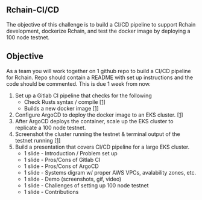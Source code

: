 ## Rchain-CI/CD

The objective of this challenge is to build a CI/CD pipeline to support Rchain development, dockerize Rchain, and test the docker image by deploying a 100 node testnet. 

## Objective
As a team you will work together on 1 github repo to build a CI/CD pipeline for Rchain. Repo should contain a README with set up instructions and the code should be commented.  This is due 1 week from now.

1. Set up a Gitlab CI pipeline that checks for the following
   * Check Rusts syntax / compile [[1]](https://medium.com/astraol/optimizing-ci-cd-pipeline-for-rust-projects-gitlab-docker-98df64ae3bc4)
   * Builds a new docker image [[1]](https://docs.gitlab.com/ee/ci/docker/using_docker_build.html)
2. Configure ArgoCD to deploy the docker image to an EKS cluster. [[1]](https://levelup.gitconnected.com/gitops-in-kubernetes-with-gitlab-ci-and-argocd-9e20b5d3b55b)
3. After ArgoCD deploys the container, scale up the EKS cluster to replicate a 100 node testnet. 
4. Screenshot the cluster running the testnet & terminal output of the testnet running [[1]](https://www.jeffgeerling.com/blog/2020/10000-kubernetes-pods-10000-subscribers)
5. Build a presentation that covers CI/CD pipeline for a large EKS cluster.
   * 1 slide - Introduction / Problem set up
   * 1 slide - Pros/Cons of Gitlab CI 
   * 1 slide - Pros/Cons of ArgoCD 
   * 1 slide - Systems digram w/ proper AWS VPCs, avalability zones, etc.
   * 1 slide - Demo (screenshots, gif, video)
   * 1 slide - Challenges of setting up 100 node testnet
   * 1 slide - Contributions

